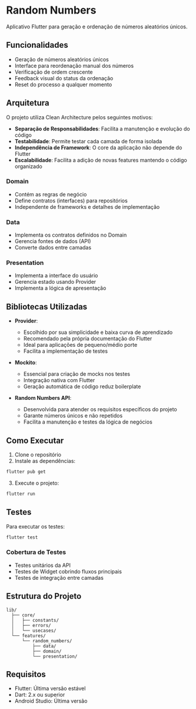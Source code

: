 # Random Numbers

Aplicativo Flutter para geração e ordenação de números aleatórios únicos.

## Funcionalidades

- Geração de números aleatórios únicos
- Interface para reordenação manual dos números
- Verificação de ordem crescente
- Feedback visual do status da ordenação
- Reset do processo a qualquer momento

## Arquitetura

O projeto utiliza Clean Architecture pelos seguintes motivos:
- **Separação de Responsabilidades**: Facilita a manutenção e evolução do código
- **Testabilidade**: Permite testar cada camada de forma isolada
- **Independência de Framework**: O core da aplicação não depende do Flutter
- **Escalabilidade**: Facilita a adição de novas features mantendo o código organizado

### Domain
- Contém as regras de negócio
- Define contratos (interfaces) para repositórios
- Independente de frameworks e detalhes de implementação

### Data
- Implementa os contratos definidos no Domain
- Gerencia fontes de dados (API)
- Converte dados entre camadas

### Presentation
- Implementa a interface do usuário
- Gerencia estado usando Provider
- Implementa a lógica de apresentação

## Bibliotecas Utilizadas

- **Provider**:
    - Escolhido por sua simplicidade e baixa curva de aprendizado
    - Recomendado pela própria documentação do Flutter
    - Ideal para aplicações de pequeno/médio porte
    - Facilita a implementação de testes

- **Mockito**:
    - Essencial para criação de mocks nos testes
    - Integração nativa com Flutter
    - Geração automática de código reduz boilerplate

- **Random Numbers API**:
    - Desenvolvida para atender os requisitos específicos do projeto
    - Garante números únicos e não repetidos
    - Facilita a manutenção e testes da lógica de negócios

## Como Executar

1. Clone o repositório
2. Instale as dependências:
```bash
flutter pub get
```
3. Execute o projeto:
```bash
flutter run
```

## Testes

Para executar os testes:
```bash
flutter test
```

### Cobertura de Testes

- Testes unitários da API
- Testes de Widget cobrindo fluxos principais
- Testes de integração entre camadas

## Estrutura do Projeto

```
lib/
  ├── core/
  │   ├── constants/
  │   ├── errors/
  │   └── usecases/
  └── features/
      └── random_numbers/
          ├── data/
          ├── domain/
          └── presentation/
```

## Requisitos

- Flutter: Última versão estável
- Dart: 2.x ou superior
- Android Studio: Última versão